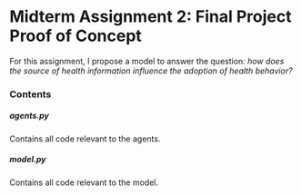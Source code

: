 # Midterm Assignment 2: Final Project Proof of Concept
For this assignment, I propose a model to answer the question: *how does the source of health information influence the adoption of health behavior?*

### Contents

##### agents.py
Contains all code relevant to the agents.

##### model.py
Contains all code relevant to the model.